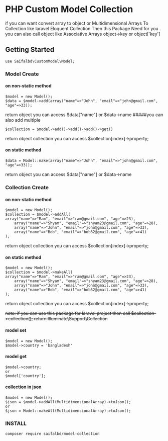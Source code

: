 # PHP Custom Model Collection

if you can want convert array to object or Multidimensional Arrays To Collection like laravel Eloquent Collection 
Then this Package Need for you . you can also call object like Associative Arrays object->key or object['key']

## Getting Started

```
use Saifalbd\CustomModel\Model;
```

### Model Create

#### on non-static method
```
$model = new Model();
$data = $model->add(array("name"=>"John", "email"=>"john@gmail.com", "age"=>33));
```
return object you can access $data["name"] or $data->name
#####you can also add multiple 
```
$collection = $model->add()->add()->add()->get()
```
return object collection you can access $collection[index]->property;

#### on static method
```
$data = Model::make(array("name"=>"John", "email"=>"john@gmail.com", "age"=>33));
```
return object you can access $data["name"] or $data->name

### Collection Create

#### on non-static method
```
$model = new Model();
$collection = $model->addAll(
array("name"=>"Ram", "email"=>"ram@gmail.com", "age"=>23),
    array("name"=>"Shyam", "email"=>"shyam23@gmail.com", "age"=>28),
    array("name"=>"John", "email"=>"john@gmail.com", "age"=>33),
    array("name"=>"Bob", "email"=>"bob32@gmail.com", "age"=>41)
);
```
return object collection you can access $collection[index]->property;


#### on static method
```
$model = new Model();
$collection = $model->makeAll(
array("name"=>"Ram", "email"=>"ram@gmail.com", "age"=>23),
    array("name"=>"Shyam", "email"=>"shyam23@gmail.com", "age"=>28),
    array("name"=>"John", "email"=>"john@gmail.com", "age"=>33),
    array("name"=>"Bob", "email"=>"bob32@gmail.com", "age"=>41)
);
```
return object collection you can access $collection[index]->property;

~~note: if you can use this package for laravel project then call $collection->collection(); return Illuminate\Support\Collection~~
#### model set
```
$model = new Model();
$model->country = 'bangladesh'
```
#### model get
```
$model->country;
or 
$model['country'];
```
#### collection in json
```
$model = new Model();
$json = $model->addAll(MultidimensionalArray)->toJson();
or 
$json = Model::makeAll(MultidimensionalArray)->toJson();
```

### INSTALL

```
composer require saifalbd/model-collection
```


